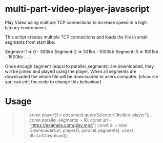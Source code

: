 # multi-part-video-player-javascript

Play Video using multiple TCP connections to increase speed in a high latency environment.

This script creates multiple TCP connections and loads the file in small segments from start like:

Segment-1 => 0 - 500kb
Segment-2 => 501kb - 1000kb
Segment-3 => 1001kb - 1500kb
.
.
.

Once enough segment (equal to parallel_segments) are downloaded, they will be joined and played using the player.
When all segments are downloaded the whole file will be downloaded to users computer. (ofcourse you can edit the code to change this behaviour)

# Usage

>> const playerEl = document.querySelector("#video-player");
>> const parallel_segments = 10;
>> const url = "https://example.com/play.mp4";
>> const dl = new Downloader(url, playerEl, parallel_segments);
>> const dl.startDownload();
